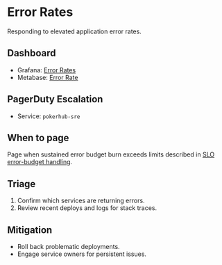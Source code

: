 # Error Rates

Responding to elevated application error rates.

## Dashboard
- Grafana: [Error Rates](../../infrastructure/monitoring/grafana-error-rates.json)
- Metabase: [Error Rate](../analytics-dashboards.md#error-rate-1)

## PagerDuty Escalation
- Service: `pokerhub-sre`

## When to page
Page when sustained error budget burn exceeds limits described in [SLO error-budget handling](../SLOs.md#error-budget-handling).

## Triage
1. Confirm which services are returning errors.
2. Review recent deploys and logs for stack traces.

## Mitigation
- Roll back problematic deployments.
- Engage service owners for persistent issues.

